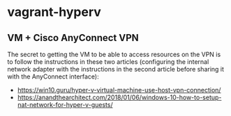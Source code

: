 # vagrant-hyperv

## VM + Cisco AnyConnect VPN

The secret to getting the VM to be able to access resources on the VPN is to follow the instructions in these two articles (configuring the internal network adapter with the instructions in the second article before sharing it with the AnyConnect interface):

- https://win10.guru/hyper-v-virtual-machine-use-host-vpn-connection/
- https://anandthearchitect.com/2018/01/06/windows-10-how-to-setup-nat-network-for-hyper-v-guests/
